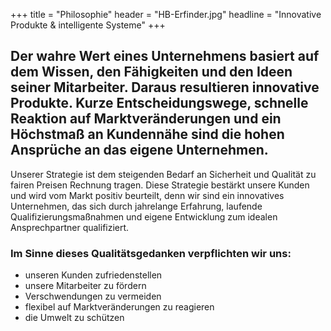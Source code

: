 +++
title = "Philosophie"
header = "HB-Erfinder.jpg"
headline = "Innovative Produkte & intelligente Systeme"
+++


## Der wahre Wert eines Unternehmens basiert auf dem Wissen, den Fähigkeiten und den Ideen seiner Mitarbeiter. Daraus resultieren innovative Produkte. Kurze Entscheidungswege, schnelle Reaktion auf Marktveränderungen und ein Höchstmaß an Kundennähe sind die hohen Ansprüche an das eigene Unternehmen.

Unserer Strategie ist dem steigenden Bedarf an Sicherheit und Qualität
zu fairen Preisen Rechnung tragen. Diese Strategie bestärkt unsere
Kunden und wird vom Markt positiv beurteilt, denn wir sind ein
innovatives Unternehmen, das sich durch jahrelange Erfahrung, laufende
Qualifizierungsmaßnahmen und eigene Entwicklung zum idealen
Ansprechpartner qualifiziert.

### Im Sinne dieses Qualitätsgedanken verpflichten wir uns:

-   unseren Kunden zufriedenstellen
-   unsere Mitarbeiter zu fördern
-   Verschwendungen zu vermeiden
-   flexibel auf Marktveränderungen zu reagieren
-   die Umwelt zu schützen

